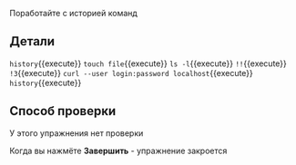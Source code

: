 Поработайте с историей команд

## Детали

`history`{{execute}}
`touch file`{{execute}}
`ls -l`{{execute}}
`!!`{{execute}}
`!3`{{execute}}
`curl --user login:password localhost`{{execute}}
`history`{{execute}}

## Способ проверки

У этого упражнения нет проверки

Когда вы нажмёте **Завершить** - упражнение закроется